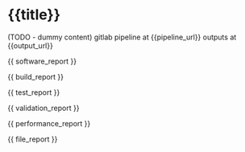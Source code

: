 # {{title}}

(TODO - dummy content)
gitlab pipeline at {{pipeline_url}} outputs at {{output_url}}


{{ software_report }}


{{ build_report }}


{{ test_report }}


{{ validation_report }}


{{ performance_report }}


{{ file_report }}
